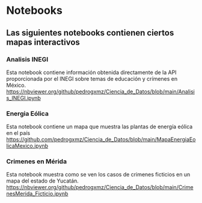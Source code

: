 # Notebooks
## Las siguientes notebooks contienen ciertos mapas interactivos
### Analisis INEGI
Esta notebook contiene información obtenida directamente de la API proporcionada por el INEGI sobre temas de educación y crímenes en México.
https://nbviewer.org/github/pedrogxmz/Ciencia_de_Datos/blob/main/Analisis_INEGI.ipynb

### Energia Eólica
Esta notebook contiene un mapa que muestra las plantas de energía eólica en el  país
https://github.com/pedrogxmz/Ciencia_de_Datos/blob/main/MapaEnergiaEolicaMexico.ipynb

### Crimenes en Mérida
Esta notebook muestra como se ven los casos de crimenes ficticios en un mapa del estado de Yucatán.
https://nbviewer.org/github/pedrogxmz/Ciencia_de_Datos/blob/main/CrimenesMerida_Ficticio.ipynb

